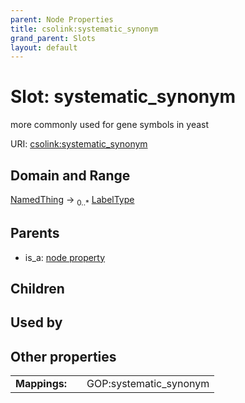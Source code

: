 ```yaml
---
parent: Node Properties
title: csolink:systematic_synonym
grand_parent: Slots
layout: default
---
```


# Slot: systematic_synonym


more commonly used for gene symbols in yeast

URI: [csolink:systematic_synonym](https://w3id.org/csolink/vocab/systematic_synonym)

## Domain and Range

[NamedThing](NamedThing.md) ->  <sub>0..*</sub> [LabelType](types/LabelType.md)

## Parents

 *  is_a: [node property](node_property.md)

## Children


## Used by


## Other properties

|  |  |  |
| --- | --- | --- |
| **Mappings:** | | GOP:systematic_synonym |

